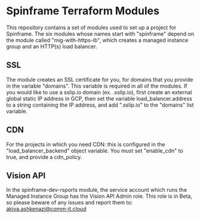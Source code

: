 # Spinframe Terraform Modules

This repository contains a set of modules used to set up a project for Spinframe. The six modules whose names start with "spinframe" depend on the module called "mig-with-https-lb", which creates a managed instance group and an HTTP(s) load balancer.

## SSL

The module creates an SSL certificate for you, for domains that you provide in the variable "domains". This variable is required in all of the modules. If you would like to use a sslip.io domain (ex. <IP-ADDRESS>.sslip.io), first create an external global static IP address in GCP, then set the variable load_balancer.address to a string containing the IP address, and add "<IP-ADDRESS>.sslip.io" to the "domains" list variable.

## CDN

For the projects in which you need CDN: this is configured in the "load_balancer_backend" object variable. You must set "enable_cdn" to true, and provide a cdn_policy.

## Vision API

In the spinframe-dev-rsports module, the service account which runs the Managed Instance Group has the Vision API Admin role. This role is in Beta, so please beware of any issues and report them to: akiva.ashkenazi@comm-it.cloud